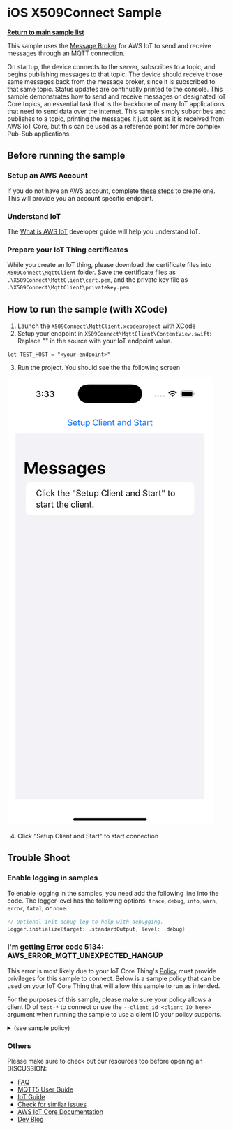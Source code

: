 # iOS X509Connect Sample

[**Return to main sample list**](./README.md)

This sample uses the
[Message Broker](https://docs.aws.amazon.com/iot/latest/developerguide/iot-message-broker.html)
for AWS IoT to send and receive messages through an MQTT connection.

On startup, the device connects to the server, subscribes to a topic, and begins publishing messages to that topic. The device should receive those same messages back from the message broker, since it is subscribed to that same topic. Status updates are continually printed to the console. This sample demonstrates how to send and receive messages on designated IoT Core topics, an essential task that is the backbone of many IoT applications that need to send data over the internet. This sample simply subscribes and publishes to a topic, printing the messages it just sent as it is received from AWS IoT Core, but this can be used as a reference point for more complex Pub-Sub applications.

## Before running the sample

### Setup an AWS Account
If you do not have an AWS account, complete [these steps](https://docs.aws.amazon.com/iot/latest/developerguide/setting-up.html) to create one. This will provide you an account specific endpoint.

### Understand IoT
The [What is AWS IoT](https://docs.aws.amazon.com/iot/latest/developerguide/what-is-aws-iot.html) developer guide will help you understand IoT.

### Prepare your IoT Thing certificates
While you create an IoT thing, please download the certificate files into `X509Connect\MqttClient` folder. Save the certificate files as `.\X509Connect\MqttClient\cert.pem`, and the private key file as `.\X509Connect\MqttClient\privatekey.pem`.

## How to run the sample (with XCode)
1. Launch the `X509Connect\MqttClient.xcodeproject` with XCode
2. Setup your endpoint in `X509Connect\MqttClient\ContentView.swift`: Replace "<your-endpoint>" in the source with your IoT endpoint value.
```
let TEST_HOST = "<your-endpoint>"
```
3. Run the project. You should see the the following screen

![image](./iOSAppScreenshot.png)

4. Click "Setup Client and Start" to start connection

## Trouble Shoot
### Enable logging in samples

To enable logging in the samples, you need add the following line into the code. The logger level has the following options: `trace`, `debug`, `info`, `warn`, `error`, `fatal`, or `none`.
```swift
// Optional init debug log to help with debugging.
Logger.initialize(target: .standardOutput, level: .debug)
```
### I'm getting Error code 5134: AWS_ERROR_MQTT_UNEXPECTED_HANGUP
This error is most likely due to your IoT Core Thing's [Policy](https://docs.aws.amazon.com/iot/latest/developerguide/iot-policies.html) must provide privileges for this sample to connect. Below is a sample policy that can be used on your IoT Core Thing that will allow this sample to run as intended.

For the purposes of this sample, please make sure your policy allows a client ID of `test-*` to connect or use the `--client_id <client ID here>` argument when running the sample to use a client ID your policy supports.

<details>
<summary>(see sample policy)</summary>

```
{
      "Version": "2012-10-17",
      "Statement": [
        {
          "Effect": "Allow",
          "Action": [
            "iot:Publish",
            "iot:Receive"
          ],
          "Resource": [
            "arn:aws:iot:<b>region</b>:<b>account</b>:topic/test/topic"
          ]
        },
        {
          "Effect": "Allow",
          "Action": [
            "iot:Subscribe"
          ],
          "Resource": [
            "arn:aws:iot:<b>region</b>:<b>account</b>:topicfilter/test/topic"
          ]
        },
        {
          "Effect": "Allow",
          "Action": [
            "iot:Connect"
          ],
          "Resource": [
            "arn:aws:iot:<b>region</b>:<b>account</b>:client/test-*"
          ]
        }
      ]
    }
```

  Replace with the following with the data from your AWS account:
  * `<region>`: The AWS IoT Core region where you created your AWS IoT Core thing you wish to use with this sample. For example`us-east-1`.
  * `<account>`: Your AWS IoT Core account ID. This is the set of numbers in the top right next to your AWS account name whenusing the AWS IoT Core website.

  Note that in a real application, you may want to avoid the use of wildcards in your ClientID or use them selectively. Please follow best practices when working with AWS on production applications using the SDK.

</details>


### Others
Please make sure to check out our resources too before opening an DISCUSSION:
* [FAQ](../../../Documentation/FAQ.md)
* [MQTT5 User Guide](../../../Documentation/MQTT5_Userguide.md)
* [IoT Guide](https://docs.aws.amazon.com/iot/latest/developerguide/what-is-aws-iot.html)
* [Check for similar issues](https://github.com/aws/aws-iot-device-sdk-swift/issues)
* [AWS IoT Core Documentation](https://docs.aws.amazon.com/iot/)
* [Dev Blog](https://aws.amazon.com/blogs/?awsf.blog-master-iot=category-internet-of-things%23amazon-freertos%7Ccategory-internet-of-things%23aws-greengrass%7Ccategory-internet-of-things%23aws-iot-analytics%7Ccategory-internet-of-things%23aws-iot-button%7Ccategory-internet-of-things%23aws-iot-device-defender%7Ccategory-internet-of-things%23aws-iot-device-management%7Ccategory-internet-of-things%23aws-iot-platform)

